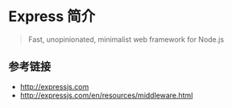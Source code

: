 # Express 简介

> Fast, unopinionated, minimalist web framework for Node.js

## 参考链接
* http://expressjs.com
* http://expressjs.com/en/resources/middleware.html
